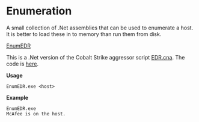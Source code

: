 # Enumeration

A small collection of .Net assemblies that can be used to enumerate a host. It is better to load these in to memory than run them from disk.

[EnumEDR](https://github.com/plackyhacker/Enumeration/tree/main/EnumEDR)

This is a .Net version of the Cobalt Strike aggressor script [EDR.cna](https://github.com/harleyQu1nn/AggressorScripts/blob/master/EDR.cna). The code is [here](https://github.com/plackyhacker/Enumeration/blob/main/EnumEDR/EnumEDR/Program.cs).

**Usage**

```
EnumEDR.exe <host>
```

**Example**

```
EnumEDR.exe
McAfee is on the host.
```

